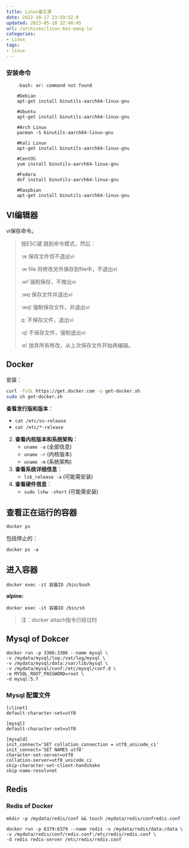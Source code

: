 ```yaml
---
title: Linux备忘录
date: 2022-10-17 23:59:52.0
updated: 2023-05-10 22:48:45
url: /archives/linux-bei-wang-lu
categories: 
- Linux
tags: 
- linux
---
```

### 安装命令

~~~shell
    -bash: ar: command not found
     
    #Debian
    apt-get install binutils-aarch64-linux-gnu
     
    #Ubuntu
    apt-get install binutils-aarch64-linux-gnu
     
    #Arch Linux
    pacman -S binutils-aarch64-linux-gnu
     
    #Kali Linux
    apt-get install binutils-aarch64-linux-gnu
     
    #CentOS
    yum install binutils-aarch64-linux-gnu
     
    #Fedora
    dnf install binutils-aarch64-linux-gnu
     
    #Raspbian
    apt-get install binutils-aarch64-linux-gnu
~~~


## VI编辑器

vi保存命令。

> 按ESC键 跳到命令模式，然后：
>
> :w 保存文件但不退出vi
>
> :w file 将修改另外保存到file中，不退出vi
>
> :w! 强制保存，不推出vi
>
> :wq 保存文件并退出vi
>
> :wq! 强制保存文件，并退出vi
>
> q: 不保存文件，退出vi
>
> :q! 不保存文件，强制退出vi
>
> :e! 放弃所有修改，从上次保存文件开始再编辑。


## Docker

安装：

```bash
curl -fsSL https://get.docker.com -o get-docker.sh  
sudo sh get-docker.sh
```

**查看发行版和版本**：

-   `cat /etc/os-release`
-   `cat /etc/*-release`

2.  **查看内核版本和系统架构**：
    -   `uname -a` (全部信息)
    -   `uname -r` (内核版本)
    -   `uname -m` (系统架构)
3.  **查看系统详细信息**：
    -   `lsb_release -a` (可能需安装)
4.  **查看硬件信息**：
    -   `sudo lshw -short` (可能需安装)

## 查看正在运行的容器

~~~shell
docker ps
~~~

包括停止的：
~~~shell
docker ps -a
~~~

## 进入容器

~~~shell
docker exec -it 容器ID /bin/bash
~~~

**alpine:**

~~~shell
docker exec -it 容器ID /bin/sh
~~~
>注：docker attach指令已经过时


## Mysql of Dokcer
~~~shell
docker run -p 3306:3306 --name mysql \
-v /mydata/mysql/log:/vat/log/mysql \
-v /mydata/mysql/data:/var/lib/mysql \
-v /mydata/mysql/conf:/etc/mysql/conf.d \
-e MYSQL_ROOT_PASSWORD=root \
-d mysql:5.7
~~~
  
### Mysql 配置文件
~~~shell
[clinet]
default-character-set=utf8
  
[mysql]
default-character-set=utf8

[mysqld]
init_connect='SET collation_connection = utf8_unicode_ci'
init_connect='SET NAMES utf8'
character-set-server=utf8
collation-server=utf8_unicode_ci
skip-character-set-client-handshake
skip-name-resolvnet
~~~


## Redis

### Redis of Docker
~~~shell
mkdir -p /mydata/redis/conf && touch /mydata/redis/confredis.conf
~~~

~~~shell
docker run -p 6379:6379 --name redis -v /mydata/redis/data:/data \
-v /mydata/redis/conf/redis.conf:/etc/redis/redis.conf \
-d redis redis-server /etc/redis/redis.conf
~~~